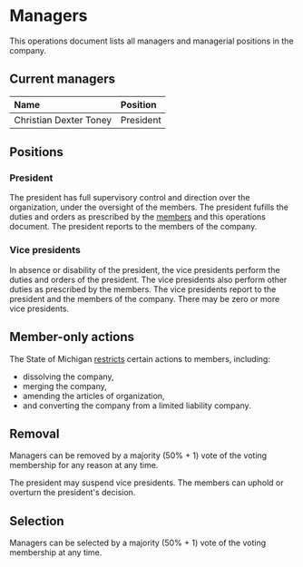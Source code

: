 # Managers
This operations document lists all managers and managerial positions in the company.

## Current managers
| Name | Position |
| :- | :- |
| Christian Dexter Toney | President |

## Positions
### President
The president has full supervisory control and direction over the organization, under the oversight of the members. The president fufills the duties and orders as prescribed by the [members](./members.md) and this operations document. The president reports to the members of the company.

### Vice presidents
In absence or disability of the president, the vice presidents perform the duties and orders of the president. The vice presidents also perform other duties as prescribed by the members. The vice presidents report to the president and the members of the company. There may be zero or more vice presidents.

## Member-only actions
The State of Michigan [restricts](https://legislature.mi.gov/Laws/MCL?objectName=mcl-450-4502&highlight=Only%20members%20of%20a%20limited%20liability%20company,%20and%20not%20its%20managers,%20may%20authorize%20the%20following%20actions:) certain actions to members, including:
* dissolving the company,
* merging the company,
* amending the articles of organization,
* and converting the company from a limited liability company.

## Removal
Managers can be removed by a majority (50% + 1) vote of the voting membership for any reason at any time. 

The president may suspend vice presidents. The members can uphold or overturn the president's decision.

## Selection
Managers can be selected by a majority (50% + 1) vote of the voting membership at any time.
